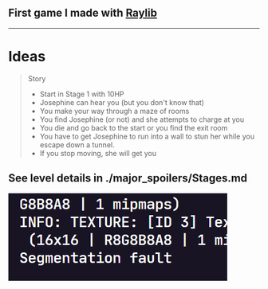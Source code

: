 ## First game I made with [Raylib](https://raylib.com)

---

# Ideas

> Story
> - Start in Stage 1  with 10HP
> - Josephine can hear you (but you don't know that)
> - You make your way through a maze of rooms
> - You find Josephine (or not) and she attempts to charge at you
> - You die and go back to the start or you find the exit room
> - You have to get Josephine to run into a wall to stun her while you escape down a tunnel.
> - If you stop moving, she will get you

## See level details in ./major_spoilers/Stages.md

![Bread](aaaaa/Capture.PNG)